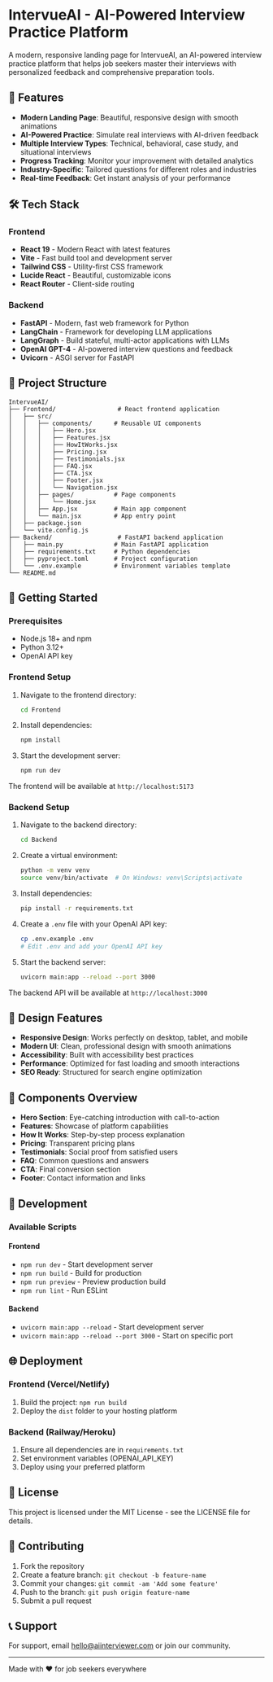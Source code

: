 # IntervueAI - AI-Powered Interview Practice Platform

A modern, responsive landing page for IntervueAI, an AI-powered interview practice platform that helps job seekers master their interviews with personalized feedback and comprehensive preparation tools.

## 🚀 Features

- **Modern Landing Page**: Beautiful, responsive design with smooth animations
- **AI-Powered Practice**: Simulate real interviews with AI-driven feedback
- **Multiple Interview Types**: Technical, behavioral, case study, and situational interviews
- **Progress Tracking**: Monitor your improvement with detailed analytics
- **Industry-Specific**: Tailored questions for different roles and industries
- **Real-time Feedback**: Get instant analysis of your performance

## 🛠️ Tech Stack

### Frontend
- **React 19** - Modern React with latest features
- **Vite** - Fast build tool and development server
- **Tailwind CSS** - Utility-first CSS framework
- **Lucide React** - Beautiful, customizable icons
- **React Router** - Client-side routing

### Backend
- **FastAPI** - Modern, fast web framework for Python
- **LangChain** - Framework for developing LLM applications
- **LangGraph** - Build stateful, multi-actor applications with LLMs
- **OpenAI GPT-4** - AI-powered interview questions and feedback
- **Uvicorn** - ASGI server for FastAPI

## 📁 Project Structure

```
IntervueAI/
├── Frontend/                 # React frontend application
│   ├── src/
│   │   ├── components/      # Reusable UI components
│   │   │   ├── Hero.jsx
│   │   │   ├── Features.jsx
│   │   │   ├── HowItWorks.jsx
│   │   │   ├── Pricing.jsx
│   │   │   ├── Testimonials.jsx
│   │   │   ├── FAQ.jsx
│   │   │   ├── CTA.jsx
│   │   │   ├── Footer.jsx
│   │   │   └── Navigation.jsx
│   │   ├── pages/           # Page components
│   │   │   └── Home.jsx
│   │   ├── App.jsx          # Main app component
│   │   └── main.jsx         # App entry point
│   ├── package.json
│   └── vite.config.js
├── Backend/                  # FastAPI backend application
│   ├── main.py              # Main FastAPI application
│   ├── requirements.txt     # Python dependencies
│   ├── pyproject.toml       # Project configuration
│   └── .env.example         # Environment variables template
└── README.md
```

## 🚀 Getting Started

### Prerequisites

- Node.js 18+ and npm
- Python 3.12+
- OpenAI API key

### Frontend Setup

1. Navigate to the frontend directory:
   ```bash
   cd Frontend
   ```

2. Install dependencies:
   ```bash
   npm install
   ```

3. Start the development server:
   ```bash
   npm run dev
   ```

The frontend will be available at `http://localhost:5173`

### Backend Setup

1. Navigate to the backend directory:
   ```bash
   cd Backend
   ```

2. Create a virtual environment:
   ```bash
   python -m venv venv
   source venv/bin/activate  # On Windows: venv\Scripts\activate
   ```

3. Install dependencies:
   ```bash
   pip install -r requirements.txt
   ```

4. Create a `.env` file with your OpenAI API key:
   ```bash
   cp .env.example .env
   # Edit .env and add your OpenAI API key
   ```

5. Start the backend server:
   ```bash
   uvicorn main:app --reload --port 3000
   ```

The backend API will be available at `http://localhost:3000`

## 🎨 Design Features

- **Responsive Design**: Works perfectly on desktop, tablet, and mobile
- **Modern UI**: Clean, professional design with smooth animations
- **Accessibility**: Built with accessibility best practices
- **Performance**: Optimized for fast loading and smooth interactions
- **SEO Ready**: Structured for search engine optimization

## 📱 Components Overview

- **Hero Section**: Eye-catching introduction with call-to-action
- **Features**: Showcase of platform capabilities
- **How It Works**: Step-by-step process explanation
- **Pricing**: Transparent pricing plans
- **Testimonials**: Social proof from satisfied users
- **FAQ**: Common questions and answers
- **CTA**: Final conversion section
- **Footer**: Contact information and links

## 🔧 Development

### Available Scripts

#### Frontend
- `npm run dev` - Start development server
- `npm run build` - Build for production
- `npm run preview` - Preview production build
- `npm run lint` - Run ESLint

#### Backend
- `uvicorn main:app --reload` - Start development server
- `uvicorn main:app --reload --port 3000` - Start on specific port

## 🌐 Deployment

### Frontend (Vercel/Netlify)
1. Build the project: `npm run build`
2. Deploy the `dist` folder to your hosting platform

### Backend (Railway/Heroku)
1. Ensure all dependencies are in `requirements.txt`
2. Set environment variables (OPENAI_API_KEY)
3. Deploy using your preferred platform

## 📄 License

This project is licensed under the MIT License - see the LICENSE file for details.

## 🤝 Contributing

1. Fork the repository
2. Create a feature branch: `git checkout -b feature-name`
3. Commit your changes: `git commit -am 'Add some feature'`
4. Push to the branch: `git push origin feature-name`
5. Submit a pull request

## 📞 Support

For support, email hello@aiinterviewer.com or join our community.

---

Made with ❤️ for job seekers everywhere
